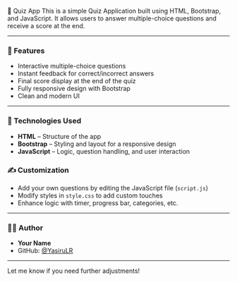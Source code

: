 🎯 Quiz App
This is a simple Quiz Application built using HTML, Bootstrap, and JavaScript. It allows users to answer multiple-choice questions and receive a score at the end.

---

### 🚀 Features

* Interactive multiple-choice questions
* Instant feedback for correct/incorrect answers
* Final score display at the end of the quiz
* Fully responsive design  with Bootstrap
* Clean and modern UI

---

### 🔧 Technologies Used

* **HTML** – Structure of the app  
* **Bootstrap** – Styling and layout for a responsive design  
* **JavaScript** – Logic, question handling, and user interaction  

### ✍️ Customization

* Add your own questions by editing the JavaScript file (`script.js`)
* Modify styles in `style.css` to add custom touches
* Enhance logic with timer, progress bar, categories, etc.

---

### 👨‍💻 Author

* **Your Name**  
* GitHub: [@YasiruLR](https://github.com/YasiruLR)

---  

Let me know if you need further adjustments!
